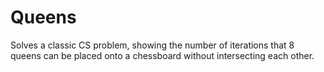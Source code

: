 # Queens
Solves a classic CS problem, showing the number of iterations that 8 queens can be placed onto a chessboard without intersecting each other.
